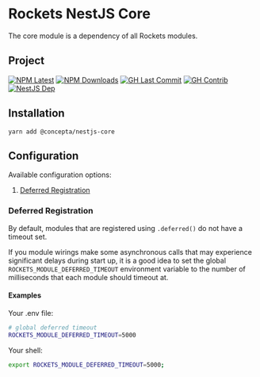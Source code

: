 # Rockets NestJS Core

The core module is a dependency of all Rockets modules.

## Project

[![NPM Latest](https://img.shields.io/npm/v/@concepta/nestjs-core)](https://www.npmjs.com/package/@concepta/nestjs-core)
[![NPM Downloads](https://img.shields.io/npm/dw/@conceptadev/nestjs-core)](https://www.npmjs.com/package/@concepta/nestjs-core)
[![GH Last Commit](https://img.shields.io/github/last-commit/conceptadev/rockets?logo=github)](https://github.com/conceptadev/rockets)
[![GH Contrib](https://img.shields.io/github/contributors/conceptadev/rockets?logo=github)](https://github.com/conceptadev/rockets/graphs/contributors)
[![NestJS Dep](https://img.shields.io/github/package-json/dependency-version/conceptadev/rockets/@nestjs/common?label=NestJS&logo=nestjs&filename=packages%2Fnestjs-core%2Fpackage.json)](https://www.npmjs.com/package/@nestjs/common)

## Installation

`yarn add @concepta/nestjs-core`

## Configuration

Available configuration options:

1. [Deferred Registration](#deferred-registration)

### Deferred Registration

By default, modules that are registered using `.deferred()` do not have a timeout set.

If you module wirings make some asynchronous calls that may experience significant delays during start up,
it is a good idea to set the global `ROCKETS_MODULE_DEFERRED_TIMEOUT` environment variable to the number of
milliseconds that each module should timeout at.

#### Examples

Your .env file:

```zsh
# global deferred timeout
ROCKETS_MODULE_DEFERRED_TIMEOUT=5000
```

Your shell:

```zsh
export ROCKETS_MODULE_DEFERRED_TIMEOUT=5000;
```
